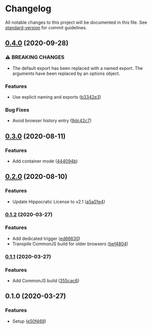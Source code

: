 # Changelog

All notable changes to this project will be documented in this file. See [standard-version](https://github.com/conventional-changelog/standard-version) for commit guidelines.

## [0.4.0](https://github.com/mvsde/iframe-click-to-play/compare/v0.3.0...v0.4.0) (2020-09-28)


### ⚠ BREAKING CHANGES

* The default export has been replaced with a named export. The arguments have been replaced by an options object.

### Features

* Use explicit naming and exports ([b3342e3](https://github.com/mvsde/iframe-click-to-play/commit/b3342e300631cd118666b9e3ee91092815950f47))


### Bug Fixes

* Avoid browser history entry ([9dc42c7](https://github.com/mvsde/iframe-click-to-play/commit/9dc42c788b1a81c3cd7a0056cd6249e48c303c9a))

## [0.3.0](https://github.com/mvsde/iframe-click-to-play/compare/v0.2.0...v0.3.0) (2020-08-11)


### Features

* Add container mode ([444094b](https://github.com/mvsde/iframe-click-to-play/commit/444094b266a7967cc1b2c14a5c650e9d587f6454))

## [0.2.0](https://github.com/mvsde/iframe-click-to-play/compare/v0.1.2...v0.2.0) (2020-08-10)


### Features

* Update Hippocratic License to v2.1 ([a5a01e4](https://github.com/mvsde/iframe-click-to-play/commit/a5a01e4b77fc8b4b3376abb7dfdc589fc0c0a005))

### [0.1.2](https://github.com/mvsde/iframe-click-to-play/compare/v0.1.1...v0.1.2) (2020-03-27)


### Features

* Add dedicated trigger ([ed66630](https://github.com/mvsde/iframe-click-to-play/commit/ed66630eb2bbd5ea58d9345562a4f71cb5e74b12))
* Transpile CommonJS build for older browsers ([bef4804](https://github.com/mvsde/iframe-click-to-play/commit/bef48049ddb27b37ecced0770e286bea350a837a))

### [0.1.1](https://github.com/mvsde/iframe-click-to-play/compare/v0.1.0...v0.1.1) (2020-03-27)


### Features

* Add CommonJS build ([355cac6](https://github.com/mvsde/iframe-click-to-play/commit/355cac6546295a76197f23eb8f2df873fb3b6277))

## 0.1.0 (2020-03-27)


### Features

* Setup ([e50f469](https://github.com/mvsde/iframe-click-to-play/commit/e50f469e83148ad308f8ebfc2d511d4f99fe369a))

